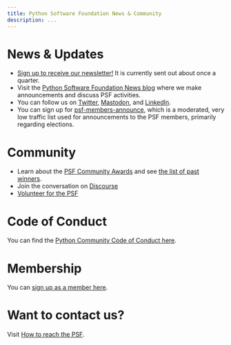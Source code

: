 ```yaml
---
title: Python Software Foundation News & Community
description: ...
---
```



# 



# News \& Updates


* [Sign up to receive our newsletter!](/psf/newsletter/) It is currently sent out about once a quarter.
* Visit the [Python Software Foundation News blog](http://pyfound.blogspot.com/) where we make announcements and discuss PSF activities.
* You can follow us on [Twitter](https://twitter.com/ThePSF), [Mastodon](https://fosstodon.org/@ThePSF), and [LinkedIn](https://www.linkedin.com/company/thepsf/).
* You can sign up for [psf\-members\-announce](https://mail.python.org/mailman/listinfo/psf-members-announce%3E), which is a moderated, very low traffic list used for announcements to the PSF members, primarily regarding elections.


# Community


* Learn about the [PSF Community Awards](/community/awards/) and see [the list of past winners](/community/awards/psf-awards/).
* Join the conversation on [Discourse](discuss.python.org)
* [Volunteer for the PSF](/psf/volunteer/)


# Code of Conduct


You can find the [Python Community Code of Conduct here](/psf/conduct/).


# Membership


You can [sign up as a member here](/psf/membership).


# Want to contact us?


Visit [How to reach the PSF](/psf/faq/#id5).


